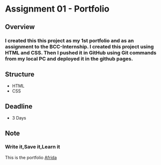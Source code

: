 # Assignment 01 - Portfolio

## Overview
###  I created this this project as my 1st portfolio and as an assignment to the BCC-Internship. I created this project using HTML and CSS. Then I pushed it in GitHub using Git commands from my local PC and deployed it in the github pages.

## Structure
- HTML
- CSS

## Deadline
- 3 Days

## Note
### Write it,Save it,Learn it


This is the portfolio
[Afrida](https://afrida-hassan.github.io/BCC-intern-1st-batch-assignment/)
